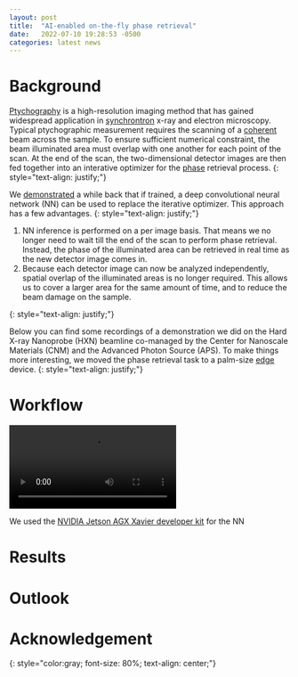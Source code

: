 ```yaml
---
layout: post
title:  "AI-enabled on-the-fly phase retrieval"
date:   2022-07-10 19:28:53 -0500
categories: latest news
---
```

# Background
[Ptychography](https://en.wikipedia.org/wiki/Ptychography) is a high-resolution imaging method that has gained widespread application in [synchrontron](https://en.wikipedia.org/wiki/Synchrotron) x-ray and electron microscopy. Typical ptychographic measurement requires the scanning of a [coherent](https://en.wikipedia.org/wiki/Coherence_(physics)) beam across the sample. To ensure sufficient numerical constraint, the beam illuminated area must overlap with one another for each point of the scan. At the end of the scan, the two-dimensional detector images are then fed together into an interative optimizer for the [phase](https://en.wikipedia.org/wiki/Phase_problem) retrieval process.
{: style="text-align: justify;"}

We [demonstrated](https://aip.scitation.org/doi/10.1063/5.0013065) a while back that if trained, a deep convolutional neural network (NN) can be used to replace the iterative optimizer. This approach has a few advantages. 
{: style="text-align: justify;"}
<ol>
  <li>NN inference is performed on a per image basis. That means we no longer need to wait till the end of the scan to perform phase retrieval. Instead, the phase of the illuminated area can be retrieved in real time as the new detector image comes in.</li>
  <li>Because each detector image can now be analyzed independently, spatial overlap of the illuminated areas is no longer required. This allows us to cover a larger area for the same amount of time, and to reduce the beam damage on the sample.</li>
</ol>
{: style="text-align: justify;"}

Below you can find some recordings of a demonstration we did on the Hard X-ray Nanoprobe (HXN) beamline co-managed by the Center for Nanoscale Materials (CNM) and the Advanced Photon Source (APS). To make things more interesting, we moved the phase retrieval task to a palm-size [edge](https://en.wikipedia.org/wiki/Edge_computing) device.
{: style="text-align: justify;"}

# Workflow
<video src="https://user-images.githubusercontent.com/20727490/178176368-3216b2bf-65e3-44d1-9f55-b42ac557560b.mp4" controls="controls" style="max-width: 730px;">
</video>


We used the [NVIDIA Jetson AGX Xavier developer kit](https://developer.nvidia.com/embedded/jetson-agx-xavier-developer-kit) for the NN 

# Results

# Outlook

# Acknowledgement


{: style="color:gray; font-size: 80%; text-align: center;"}
